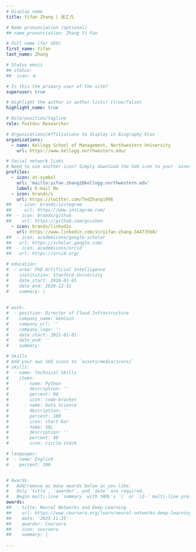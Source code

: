 ```yaml
---
# Display name
title: Yifan Zhang | 张乙凡

# Name pronunciation (optional)
## name_pronunciation: Zhang Yi Fan

# Full name (for SEO)
first_name: Yifan 
last_name: Zhang

# Status emoji
## status:
##  icon: ☕️

# Is this the primary user of the site?
superuser: true

# Highlight the author in author lists? (true/false)
highlight_name: true

# Role/position/tagline
role: Postdoc Researcher

# Organizations/Affiliations to display in Biography blox
organizations:
  - name: Kellogg School of Management, Northwestern University
    url: https://www.kellogg.northwestern.edu/

# Social network links
# Need to use another icon? Simply download the SVG icon to your `assets/media/icons/` folder.
profiles:
  - icon: at-symbol
    url: 'mailto:yifan.zhang2@kellogg.northwestern.edu'
    label: E-mail Me
  - icon: brands/x
    url: https://twitter.com/TedZhang1996
##   - icon: brands/instagram
##     url: https://www.instagram.com/
##  - icon: brands/github
##    url: https://github.com/gcushen
  - icon: brands/linkedin
    url: https://www.linkedin.com/in/yifan-zhang-344735b8/
##  - icon: academicons/google-scholar
##   url: https://scholar.google.com/
##  - icon: academicons/orcid
##   url: https://orcid.org/

# education:
#  - area: PhD Artificial Intelligence
#    institution: Stanford University
#    date_start: 2016-01-01
#    date_end: 2020-12-31
#    summary: |
    
 
# work:
#  - position: Director of Cloud Infrastructure
#    company_name: GenCoin
#    company_url: ''
#    company_logo: ''
#    date_start: 2021-01-01
#    date_end: ''
#    summary:

# Skills
# Add your own SVG icons to `assets/media/icons/`
# skills:
#  - name: Technical Skills
#    items:
#      - name: Python
#        description: ''
#        percent: 80
#        icon: code-bracket
#      - name: Data Science
#        description: ''
#        percent: 100
#        icon: chart-bar
#      - name: SQL
#        description: ''
#        percent: 40
#        icon: circle-stack

# languages:
#  - name: English
#    percent: 100


# Awards.
#   Add/remove as many awards below as you like.
#   Only `title`, `awarder`, and `date` are required.
#   Begin multi-line `summary` with YAML's `|` or `|2-` multi-line prefix and indent 2 spaces below.
awards:
##  - title: Neural Networks and Deep Learning
##    url: https://www.coursera.org/learn/neural-networks-deep-learning
##    date: '2023-11-25'
##    awarder: Coursera
##    icon: coursera
##    summary: |
      
---
```

